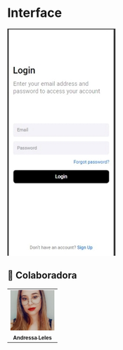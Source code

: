 # Interface



<img src="./assets/formulario.jpeg" alt="exemplo imagem">





## 🤝 Colaboradora



<table>
  <tr>
    <td align="center">
      <a href="#">
        <img src="assets/andressa.jpg" width="100px;" alt="Foto do Iuri Silva no GitHub"/><br>
        <sub>
          <b>Andressa Leles</b>
        </sub>
      </a>
    </td>
    